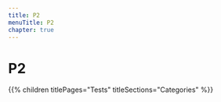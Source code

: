 ```yaml
---
title: P2
menuTitle: P2
chapter: true
---
```


# P2

{{% children titlePages="Tests" titleSections="Categories" %}}
